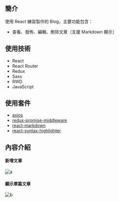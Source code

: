 ## 簡介
使用 React 練習製作的 Blog，主要功能包含：
- 查看、發佈、編輯、刪除文章（支援 Markdown 顯示）

## 使用技術
- React
- React Router
- Redux
- Sass
- RWD
- JavaScript

## 使用套件
- [axios](https://github.com/axios/axios)
- [redux-promise-middleware](https://github.com/pburtchaell/redux-promise-middleware)
- [react-markdown](https://github.com/rexxars/react-markdown)
- [react-syntax-highlighter](https://github.com/conorhastings/react-syntax-highlighter)

## 內容介紹
#### 新增文章
![a](https://user-images.githubusercontent.com/48987435/67917824-2f332e80-fbd5-11e9-9345-c9275c36ab02.png)

#### 顯示單篇文章
![b](https://user-images.githubusercontent.com/48987435/67918163-2db63600-fbd6-11e9-9f10-d101071719bc.png)
